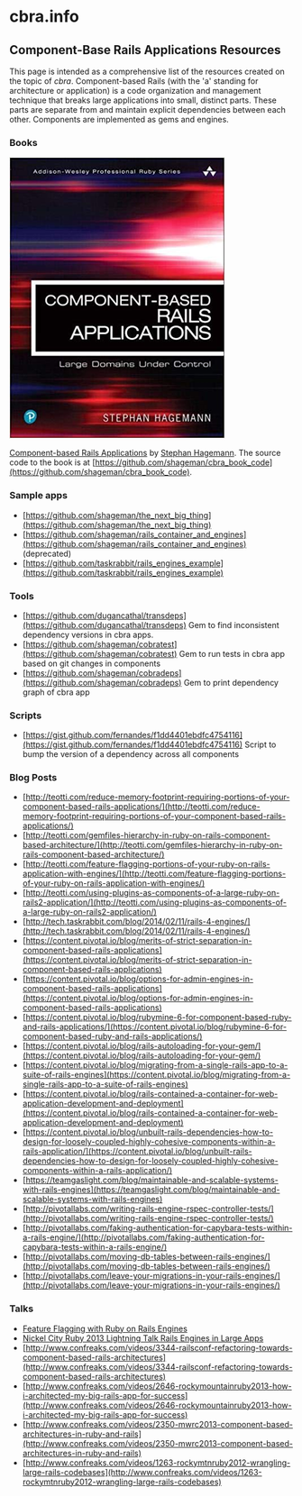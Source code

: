 # cbra.info
## Component-Base Rails Applications Resources

This page is intended as a comprehensive list of the resources created on the topic of _cbra_. Component-based Rails (with the 'a' standing for architecture or application) is a code organization and management technique that breaks large applications into small, distinct parts. These parts are separate from and maintain explicit dependencies between each other. Components are implemented as gems and engines.

### Books

![CBRA Book Cover](images/cbra.jpg)

[Component-based Rails Applications](https://www.amazon.com/Component-Based-Rails-Applications-Addison-Wesley-Professional/dp/0134774582) by [Stephan Hagemann](@shageman). The source code to the book is at [https://github.com/shageman/cbra_book_code](https://github.com/shageman/cbra_book_code).

### Sample apps

* [https://github.com/shageman/the_next_big_thing](https://github.com/shageman/the_next_big_thing)
* [https://github.com/shageman/rails_container_and_engines](https://github.com/shageman/rails_container_and_engines) (deprecated)
* [https://github.com/taskrabbit/rails_engines_example](https://github.com/taskrabbit/rails_engines_example)

### Tools

* [https://github.com/dugancathal/transdeps](https://github.com/dugancathal/transdeps) Gem to find inconsistent dependency versions in cbra apps.
* [https://github.com/shageman/cobratest](https://github.com/shageman/cobratest) Gem to run tests in cbra app based on git changes in components
* [https://github.com/shageman/cobradeps](https://github.com/shageman/cobradeps) Gem to print dependency graph of cbra app

### Scripts

* [https://gist.github.com/fernandes/f1dd4401ebdfc4754116](https://gist.github.com/fernandes/f1dd4401ebdfc4754116) Script to bump the version of a dependency across all components

### Blog Posts

* [http://teotti.com/reduce-memory-footprint-requiring-portions-of-your-component-based-rails-applications/](http://teotti.com/reduce-memory-footprint-requiring-portions-of-your-component-based-rails-applications/)
* [http://teotti.com/gemfiles-hierarchy-in-ruby-on-rails-component-based-architecture/](http://teotti.com/gemfiles-hierarchy-in-ruby-on-rails-component-based-architecture/)
* [http://teotti.com/feature-flagging-portions-of-your-ruby-on-rails-application-with-engines/](http://teotti.com/feature-flagging-portions-of-your-ruby-on-rails-application-with-engines/)
* [http://teotti.com/using-plugins-as-components-of-a-large-ruby-on-rails2-application/](http://teotti.com/using-plugins-as-components-of-a-large-ruby-on-rails2-application/)
* [http://tech.taskrabbit.com/blog/2014/02/11/rails-4-engines/](http://tech.taskrabbit.com/blog/2014/02/11/rails-4-engines/)
* [https://content.pivotal.io/blog/merits-of-strict-separation-in-component-based-rails-applications](https://content.pivotal.io/blog/merits-of-strict-separation-in-component-based-rails-applications)
* [https://content.pivotal.io/blog/options-for-admin-engines-in-component-based-rails-applications](https://content.pivotal.io/blog/options-for-admin-engines-in-component-based-rails-applications)
* [https://content.pivotal.io/blog/rubymine-6-for-component-based-ruby-and-rails-applications/](https://content.pivotal.io/blog/rubymine-6-for-component-based-ruby-and-rails-applications/)
* [https://content.pivotal.io/blog/rails-autoloading-for-your-gem/](https://content.pivotal.io/blog/rails-autoloading-for-your-gem/)
* [https://content.pivotal.io/blog/migrating-from-a-single-rails-app-to-a-suite-of-rails-engines](https://content.pivotal.io/blog/migrating-from-a-single-rails-app-to-a-suite-of-rails-engines)
* [https://content.pivotal.io/blog/rails-contained-a-container-for-web-application-development-and-deployment](https://content.pivotal.io/blog/rails-contained-a-container-for-web-application-development-and-deployment)
* [https://content.pivotal.io/blog/unbuilt-rails-dependencies-how-to-design-for-loosely-coupled-highly-cohesive-components-within-a-rails-application/](https://content.pivotal.io/blog/unbuilt-rails-dependencies-how-to-design-for-loosely-coupled-highly-cohesive-components-within-a-rails-application/)
* [https://teamgaslight.com/blog/maintainable-and-scalable-systems-with-rails-engines](https://teamgaslight.com/blog/maintainable-and-scalable-systems-with-rails-engines)
* [http://pivotallabs.com/writing-rails-engine-rspec-controller-tests/](http://pivotallabs.com/writing-rails-engine-rspec-controller-tests/)
* [http://pivotallabs.com/faking-authentication-for-capybara-tests-within-a-rails-engine/](http://pivotallabs.com/faking-authentication-for-capybara-tests-within-a-rails-engine/)
* [http://pivotallabs.com/moving-db-tables-between-rails-engines/](http://pivotallabs.com/moving-db-tables-between-rails-engines/)
* [http://pivotallabs.com/leave-your-migrations-in-your-rails-engines/](http://pivotallabs.com/leave-your-migrations-in-your-rails-engines/)

### Talks
* [Feature Flagging with Ruby on Rails Engines](https://www.youtube.com/watch?v=rMOn2H7h3oY)
* [Nickel City Ruby 2013 Lightning Talk Rails Engines in Large Apps](https://www.youtube.com/watch?v=mztVptkvLfw)
* [http://www.confreaks.com/videos/3344-railsconf-refactoring-towards-component-based-rails-architectures](http://www.confreaks.com/videos/3344-railsconf-refactoring-towards-component-based-rails-architectures)
* [http://www.confreaks.com/videos/2646-rockymountainruby2013-how-i-architected-my-big-rails-app-for-success](http://www.confreaks.com/videos/2646-rockymountainruby2013-how-i-architected-my-big-rails-app-for-success)
* [http://www.confreaks.com/videos/2350-mwrc2013-component-based-architectures-in-ruby-and-rails](http://www.confreaks.com/videos/2350-mwrc2013-component-based-architectures-in-ruby-and-rails)
* [http://www.confreaks.com/videos/1263-rockymtnruby2012-wrangling-large-rails-codebases](http://www.confreaks.com/videos/1263-rockymtnruby2012-wrangling-large-rails-codebases)
